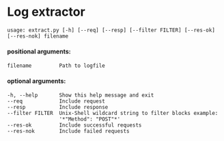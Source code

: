 # Log extractor

    usage: extract.py [-h] [--req] [--resp] [--filter FILTER] [--res-ok] [--res-nok] filename

#### positional arguments:
    
    filename         Path to logfile

#### optional arguments:
    -h, --help       Show this help message and exit
    --req            Include request
    --resp           Include response
    --filter FILTER  Unix-Shell wildcard string to filter blocks example:
                     '*"Method": "POST"*'
    --res-ok         Include successful requests
    --res-nok        Include failed requests